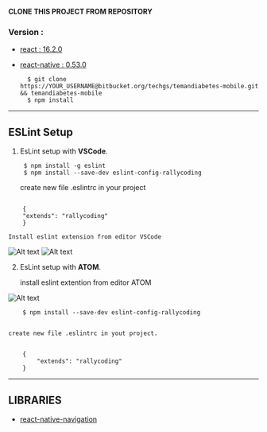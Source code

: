 **CLONE THIS PROJECT FROM REPOSITORY**

### Version :
* [react : 16.2.0 ](https://reactjs.org/)

* [react-native : 0.53.0](https://facebook.github.io/react-native/)

        $ git clone https://YOUR_USERNAME@bitbucket.org/techgs/temandiabetes-mobile.git && temandiabetes-mobile
        $ npm install

---

## ESLint Setup

1. EsLint setup with **VSCode**.

        $ npm install -g eslint
        $ npm install --save-dev eslint-config-rallycoding

    create new file .eslintrc in your project
    
<code>
    {
    "extends": "rallycoding"
    }
</code>


    Install eslint extension from editor VSCode

![Alt text](http://www.addictedtoibiza.com/wp-content/uploads/2012/12/example.png)
![Alt text]([Imgur](https://i.imgur.com/LIEIcWG.png) "Install eslint from VSCode")

2. EsLint setup with **ATOM**.

    install eslint extention from editor ATOM

![Alt text](https://imgur.com/a/aWOKj "Install eslint from ATOM")


        $ npm install --save-dev eslint-config-rallycoding 
    
    
    create new file .eslintrc in yout project.
<code>
    {
        "extends": "rallycoding"
    }
</code>

---

## LIBRARIES
* [react-native-navigation](https://wix.github.io/react-native-navigation/#/)